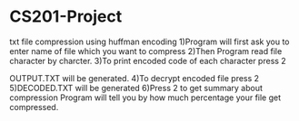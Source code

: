 # CS201-Project
txt file compression using huffman encoding
1)Program will first ask you to enter name of file which you want to compress
2)Then Program read file character by charcter.
3)To print encoded code of each character press 2

OUTPUT.TXT  will be generated.
4)To decrypt encoded file press 2
5)DECODED.TXT will be generated
6)Press 2 to get summary about compression
Program will tell you by how much percentage your file get compressed.
